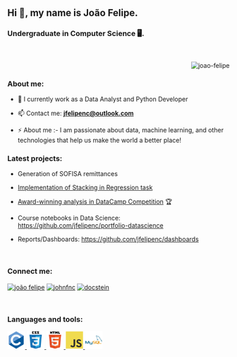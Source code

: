 ## Hi 👋, my name is João Felipe.

### Undergraduate in Computer Science 🖥️.

<br>

<p align="right"><img src="https://github.com/Adam-pw/Adam-pw/blob/main/animation_500_kxa883sd.gif" alt="joao-felipe"></img></p>

### About me: 

- 🌱 I currently work as a Data Analyst and Python Developer

- 📫 Contact me: **jfelipenc@outlook.com**

- ⚡ About me :- I am passionate about data, machine learning, and other technologies that help us make the world a better place!

### Latest projects: 

- Generation of SOFISA remittances

- [Implementation of Stacking in Regression task](https://www.kaggle.com/code/docstein/implementa-o-de-stacking-com-scikit-learn)

- [Award-winning analysis in DataCamp Competition](https://app.datacamp.com/workspace/w/9582a890-1c89-46cd-a16e-921c3683958b) :trophy:

- Course notebooks in Data Science: https://github.com/jfelipenc/portfolio-datascience

- Reports/Dashboards: https://github.com/jfelipenc/dashboards

<br>

### Connect me:

<p align="left">
  <a href="https://www.linkedin.com/in/jo%C3%A3o-felipe-nunes-carvalho-2a32131a3/" target="blank"><img align="center" src="https://raw.githubusercontent.com/rahuldkjain/github-profile-readme-generator/master/src/images/icons/Social/linked-in-alt.svg" alt="joão felipe" height="30" width="40"></img></a>
  <a href="https://www.instagram.com/johnfnc/" target="blank"><img align="center" src="https://raw.githubusercontent.com/rahuldkjain/github-profile-readme-generator/master/src/images/icons/Social/instagram.svg" alt="johnfnc" height="30" width="40"></img></a>
 <a href="https://www.kaggle.com/docstein" target="blank"><img align="center" src="https://raw.githubusercontent.com/rahuldkjain/github-profile-readme-generator/master/src/images/icons/Social/kaggle.svg" alt="docstein" height="30" width="40"></img></a>
</p>

<br>

### Languages and tools:

<p align="left"> <a href="https://www.cprogramming.com/" target="_blank" rel="noreferrer"> <img src="https://raw.githubusercontent.com/devicons/devicon/master/icons/c/c-original.svg" alt="c" width="40" height="40"></img> </a> <a href="https://www.w3schools.com/css/" target="_blank" rel="noreferrer"> <img src="https://raw.githubusercontent.com/devicons/devicon/master/icons/css3/css3-original-wordmark.svg" alt="css3" width="40" height="40"></img> </a> <a href="https://www.w3.org/html/" target="_blank" rel="noreferrer"> <img src="https://raw.githubusercontent.com/devicons/devicon/master/icons/html5/html5-original-wordmark.svg" alt="html5" width="40" height="40"></img> </a> <a href="https://developer.mozilla.org/en-US/docs/Web/JavaScript" target="_blank" rel="noreferrer"> <img src="https://raw.githubusercontent.com/devicons/devicon/master/icons/javascript/javascript-original.svg" alt="javascript" width="40" height="40"></img> </a> <a href="https://www.mysql.com/" target="_blank" rel="noreferrer"> <img src="https://raw.githubusercontent.com/devicons/devicon/master/icons/mysql/mysql-original-wordmark.svg" alt="mysql" width="40" height
